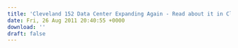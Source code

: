 ```yaml
---
title: 'Cleveland 152 Data Center Expanding Again - Read about it in Cleveland Crain''s'
date: Fri, 26 Aug 2011 20:40:55 +0000
download: ''
draft: false
---
```


